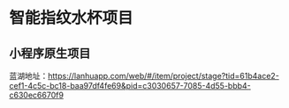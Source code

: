 # 智能指纹水杯项目
## 小程序原生项目
 蓝湖地址：https://lanhuapp.com/web/#/item/project/stage?tid=61b4ace2-cef1-4c5c-bc18-baa97df4fe69&pid=c3030657-7085-4d55-bbb4-c630ec6670f9
   
